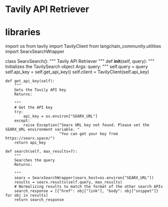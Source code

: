 # Tavily API Retriever

# libraries

import os from tavily import TavilyClient from
langchain_community.utilities import SearxSearchWrapper

class SearxSearch(): """ Tavily API Retriever """ def **init**(self,
query): """ Initializes the TavilySearch object Args: query: """
self.query = query self.api_key = self.get_api_key() self.client =
TavilyClient(self.api_key)

    def get_api_key(self):
        """
        Gets the Tavily API key
        Returns:

        """
        # Get the API key
        try:
            api_key = os.environ["SEARX_URL"]
        except:
            raise Exception("Searx URL key not found. Please set the SEARX_URL environment variable. "
                            "You can get your key from https://searx.space/")
        return api_key

    def search(self, max_results=7):
        """
        Searches the query
        Returns:

        """
        searx = SearxSearchWrapper(searx_host=os.environ["SEARX_URL"])
        results = searx.results(self.query, max_results)
        # Normalizing results to match the format of the other search APIs
        search_response = [{"href": obj["link"], "body": obj["snippet"]} for obj in results]
        return search_response
